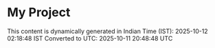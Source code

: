 # My Project

This content is dynamically generated in Indian Time (IST): 2025-10-12 02:18:48 IST
Converted to UTC: 2025-10-11 20:48:48 UTC
